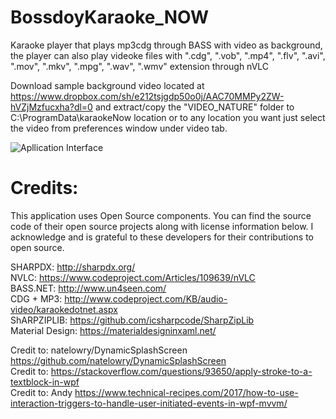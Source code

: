# BossdoyKaraoke_NOW
Karaoke player that plays mp3cdg through BASS with video as background, the player can also play videoke files with ".cdg", ".vob", ".mp4", ".flv", ".avi", ".mov", ".mkv", ".mpg", ".wav", ".wmv" extension through nVLC

Download sample background video located at https://www.dropbox.com/sh/e212tsjgdp50o0j/AAC70MMPy2ZW-hVZjMzfucxha?dl=0 and extract/copy the "VIDEO_NATURE" folder to C:\ProgramData\karaokeNow location or to any location you want just select the video from preferences window under video tab.

![Apllication Interface](bossdoyKaraoke_NOW-WPF/application.png)


# Credits:
This application uses Open Source components. You can find the source code of their open source projects along with license information below. I acknowledge and is grateful to these developers for their contributions to open source.

SHARPDX: http://sharpdx.org/  
NVLC: https://www.codeproject.com/Articles/109639/nVLC  
BASS.NET: http://www.un4seen.com/  
CDG + MP3: http://www.codeproject.com/KB/audio-video/karaokedotnet.aspx  
ShARPZIPLIB: https://github.com/icsharpcode/SharpZipLib   
Material Design: https://materialdesigninxaml.net/  

Credit to: natelowry/DynamicSplashScreen https://github.com/natelowry/DynamicSplashScreen  
Credit to: https://stackoverflow.com/questions/93650/apply-stroke-to-a-textblock-in-wpf  
Credit to: Andy https://www.technical-recipes.com/2017/how-to-use-interaction-triggers-to-handle-user-initiated-events-in-wpf-mvvm/   

